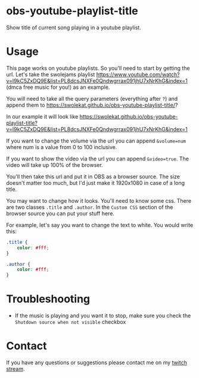 # obs-youtube-playlist-title
Show title of current song playing in a youtube playlist. 


# Usage
This page works on youtube playlists. So you'll need to start by getting the url. Let's take the swolejams playlist https://www.youtube.com/watch?v=I9kC5ZxDQ9E&list=PL8dcsJNXFe0Qndwgrrax091jhU7xNrKhG&index=1 (dmca free music for you!) as an example.

You will need to take all the query parameters (everything after `?`) and append them to https://swolekat.github.io/obs-youtube-playlist-title/? 

In our example it will look like https://swolekat.github.io/obs-youtube-playlist-title?v=I9kC5ZxDQ9E&list=PL8dcsJNXFe0Qndwgrrax091jhU7xNrKhG&index=1

If you want to change the volume via the url you can append `&volume=num` where num is a value from 0 to 100 inclusive.

If you want to show the video via the url you can append `&video=true`. The video will take up 100% of the browser.

You'll then take this url and put it in OBS as a browser source. The size doesn't matter too much, but I'd just make it 1920x1080 in case of a long title.

You may want to change how it looks. You'll need to know some css. There are two classes `.title` and `.author`. In the `Custom CSS` section of the browser source you can put your stuff here.

For example, let's say you want to change the text to white. You would write this:
```css
.title {
    color: #fff;
}

.author {
    color: #fff;
}
```

# Troubleshooting
* If the music is playing and you want it to stop, make sure you check the `Shutdown source when not visible` checkbox

# Contact
If you have any questions or suggestions please contact me on my [twitch stream](https://www.twitch.tv/swolekat). 
